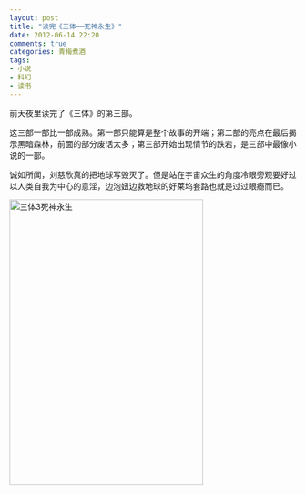 ```yaml
---
layout: post
title: "读完《三体——死神永生》"
date: 2012-06-14 22:20
comments: true
categories: 青梅煮酒
tags:
- 小说
- 科幻
- 读书
---
```

前天夜里读完了《三体》的第三部。

这三部一部比一部成熟。第一部只能算是整个故事的开端；第二部的亮点在最后揭示黑暗森林，前面的部分废话太多；第三部开始出现情节的跌宕，是三部中最像小说的一部。

诚如所闻，刘慈欣真的把地球写毁灭了。但是站在宇宙众生的角度冷眼旁观要好过以人类自我为中心的意淫，边泡妞边救地球的好莱坞套路也就是过过眼瘾而已。

<a href="http://www.yupoo.com/photos/leninlee/85808819/" title="三体3死神永生"><img src="http://pic.yupoo.com/leninlee/C2AFUunY/medium.jpg" alt="三体3死神永生" width="340" height="500" border="0" /></a>

